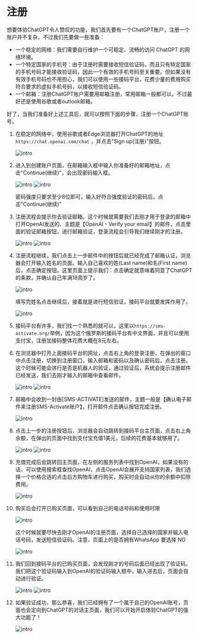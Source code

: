 # 注册

想要体验ChatGPT令人赞叹的功能，我们首先要有一个ChatGPT账户，注册一个账户并不复杂，不过我们先要做一些准备：

* 一个稳定的网络：我们需要自行维护一个可稳定、流畅的访问 ChatGPT 的网络环境。
* 一个特定国家的手机号：由于注册时需要接收短信验证码，而且只有特定国家的手机号码才能接收验证码，因此一个有效的手机号码至关重要。但如果没有有效手机号码也不用担心，我们可以使用一些接码平台，花费少量的费用购买符合要求的虚拟手机号码，以接收短信验证码。
* 一个邮箱：注册ChatGPT账户需要用邮箱注册，常用邮箱一般都可以，不过最好还是使用谷歌或者outlook邮箱。

好了，当我们准备好上述工具后，就可以按照下面的步骤，注册一个ChatGPT账号。
   
1. 在稳定的网络中，使用谷歌或者Edge浏览器打开ChatGPT的地址 ```https://chat.openai.com/chat``` ，并点击"Sign up(注册)"按钮。
   
   ![intro](../images/webpage/reg_signup.png)

2. 进入到创建账户页面，在邮箱输入框中输入你准备好的邮箱地址，点击"Continue(继续)"，会出现密码输入框。

   ![intro](../images/webpage/reg_continue.png)
   ![intro](../images/webpage/reg_passwd.png)

   密码强度只要求至少8位即可，输入好符合强度验证的密码后，点击"Continue(继续)"

3. 注册流程会提示你去验证邮箱。这个时候就需要我们去刚才用于登录的邮箱中打开OpenAI发送的、主题是【OpenAI - Verify your email】的邮件，点击里面的验证邮箱按钮，进行邮箱验证，登录流程会引导我们继续刚才的注册。
   
   ![intro](../images/webpage/reg_verifyemail.png)
   ![intro](../images/webpage/reg_verifyemail2.png)

4. 注册流程继续，我们点击上一步邮件中的按钮后就已经完成了邮箱认证，浏览器会打开输入姓名的页面。输入自己喜欢的姓(Last name)和名(First name)后，点击确定按钮。这里页面上提示我们：点击确定就意味着同意了ChatGPT的条款，并确认自己年满18周岁了。
   
   ![intro](../images/webpage/reg_name.png)

   填写完姓名点击继续后，接着就是进行短信验证，接码平台就要发挥作用了。

   ![intro](../images/webpage/reg_phone.png)

5. 接码平台有许多，我们找一个熟悉的就可以，这里以```https://sms-activate.org/```举例，因为这个俄罗斯的接码平台有中文界面，并且可以使用支付宝，注册加接码整体花费大概在8元左右。
   
6. 在浏览器中打开上面接码平台的网址，点击右上角的登录注册，在弹出的窗口中点击注册，切换到注册窗口，输入邮箱和密码以及确认密码后，点击注册。这个时候可能会进行是否是机器人的验证，通过验证后，系统会提示注册邮件已经发送，我们去刚才输入的邮箱中查看邮件。
   
   ![intro](../images/webpage/reg_smsreg.png)
   ![intro](../images/webpage/reg_smsreg2.png)

7. 邮箱中会收到一封由[SMS-ACTIVATE]发送的邮件，主题一般是【确认电子邮件来注册SMS-Activate账户】，打开邮件点击确认按钮完成注册。
   
   ![intro](../images/webpage/reg_smsreg3.png)

8. 点击上一步的注册按钮后，浏览器会自动跳转到接码平台主页面，点击右上角余额，在弹出的页面中找到支付宝充值1美元，后续的花费基本就够用了。
   
   ![intro](../images/webpage/reg_smsreg_charg.png)
   ![intro](../images/webpage/reg_smsreg_charg2.png)

9. 充值完成后会跳转回主页面，在左侧的服务列表中找到OpenAI，如果没有的话，可以使用搜索框查找OpenAI，点击OpenAI会展开支持国家列表，我们选择一个价格合适的点击后方购物车进行购买，购买时会自动从你的余额中扣除费用。

   ![intro](../images/webpage/reg_smsreg_buy.png)

10. 购买后会打开已购买页面，可以看到自己的电话号码和使用时限
    
    ![intro](../images/webpage/reg_smsreg_buy2.png)
    
    这个时候就要尽快去刚才OpenAI的注册页面，选择自己选择的国家并输入电话号码，发送短信验证码。注意，页面上的是否拥有WhatsApp 要选择 NO
    
    ![intro](../images/webpage/reg_sendsms.png)

11. 我们回到接码平台的已购买页面，会发现刚才的号码后面已经出现了验证码，我们把这个验证码输入到OpenAI的验证码输入框中，输入进去后，页面会自动进行验证。
    
    ![intro](../images/webpage/reg_sendsms2.png)
    ![intro](../images/webpage/reg_sendsms3.png)

12. 如果验证成功，那么恭喜，我们已经拥有了一个属于自己的OpenAI账号，页面也会定向到ChatGPT的对话主页面，我们可以开始开启体验ChatGPT的强大功能了！
    
    ![intro](../images/webpage/reg_success.png)


